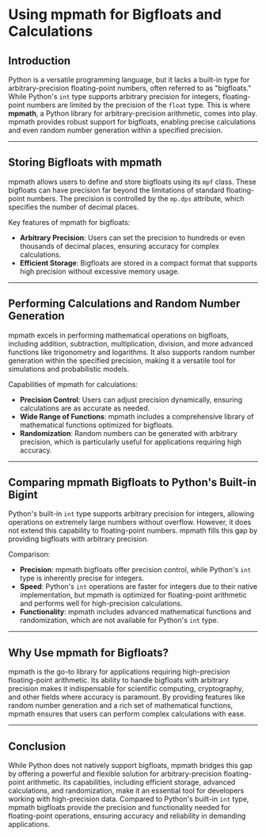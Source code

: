 # Using mpmath for Bigfloats and Calculations

## Introduction

Python is a versatile programming language, but it lacks a built-in type for arbitrary-precision floating-point numbers, often referred to as "bigfloats." While Python's `int` type supports arbitrary precision for integers, floating-point numbers are limited by the precision of the `float` type. This is where **mpmath**, a Python library for arbitrary-precision arithmetic, comes into play. mpmath provides robust support for bigfloats, enabling precise calculations and even random number generation within a specified precision.

---

## Storing Bigfloats with mpmath

mpmath allows users to define and store bigfloats using its `mpf` class. These bigfloats can have precision far beyond the limitations of standard floating-point numbers. The precision is controlled by the `mp.dps` attribute, which specifies the number of decimal places.

Key features of mpmath for bigfloats:
- **Arbitrary Precision**: Users can set the precision to hundreds or even thousands of decimal places, ensuring accuracy for complex calculations.
- **Efficient Storage**: Bigfloats are stored in a compact format that supports high precision without excessive memory usage.

---

## Performing Calculations and Random Number Generation

mpmath excels in performing mathematical operations on bigfloats, including addition, subtraction, multiplication, division, and more advanced functions like trigonometry and logarithms. It also supports random number generation within the specified precision, making it a versatile tool for simulations and probabilistic models.

Capabilities of mpmath for calculations:
- **Precision Control**: Users can adjust precision dynamically, ensuring calculations are as accurate as needed.
- **Wide Range of Functions**: mpmath includes a comprehensive library of mathematical functions optimized for bigfloats.
- **Randomization**: Random numbers can be generated with arbitrary precision, which is particularly useful for applications requiring high accuracy.

---

## Comparing mpmath Bigfloats to Python's Built-in Bigint

Python's built-in `int` type supports arbitrary precision for integers, allowing operations on extremely large numbers without overflow. However, it does not extend this capability to floating-point numbers. mpmath fills this gap by providing bigfloats with arbitrary precision.

Comparison:
- **Precision**: mpmath bigfloats offer precision control, while Python's `int` type is inherently precise for integers.
- **Speed**: Python's `int` operations are faster for integers due to their native implementation, but mpmath is optimized for floating-point arithmetic and performs well for high-precision calculations.
- **Functionality**: mpmath includes advanced mathematical functions and randomization, which are not available for Python's `int` type.

---

## Why Use mpmath for Bigfloats?

mpmath is the go-to library for applications requiring high-precision floating-point arithmetic. Its ability to handle bigfloats with arbitrary precision makes it indispensable for scientific computing, cryptography, and other fields where accuracy is paramount. By providing features like random number generation and a rich set of mathematical functions, mpmath ensures that users can perform complex calculations with ease.

---

## Conclusion

While Python does not natively support bigfloats, mpmath bridges this gap by offering a powerful and flexible solution for arbitrary-precision floating-point arithmetic. Its capabilities, including efficient storage, advanced calculations, and randomization, make it an essential tool for developers working with high-precision data. Compared to Python's built-in `int` type, mpmath bigfloats provide the precision and functionality needed for floating-point operations, ensuring accuracy and reliability in demanding applications.
